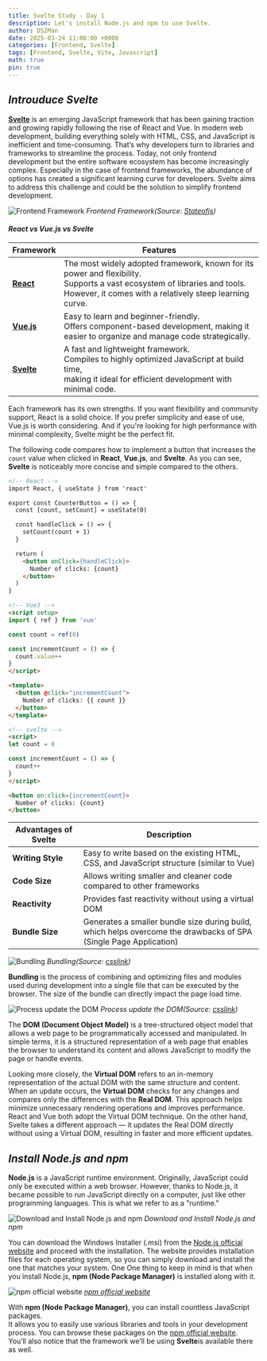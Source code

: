 ```yaml
---
title: Svelte Study - Day 1
description: Let's install Node.js and npm to use Svelte. 
author: DS2Man
date: 2025-03-24 11:00:00 +0000
categories: [Frontend, Svelte]
tags: [Frontend, Svelte, Vite, Javascript]
math: true
pin: true
---
```

  
## *Introuduce Svelte*

**[Svelte](https://svelte.dev/)** is an emerging JavaScript framework that has been gaining traction and growing rapidly following the rise of React and Vue. In modern web development, building everything solely with HTML, CSS, and JavaScript is inefficient and time-consuming. That’s why developers turn to libraries and frameworks to streamline the process. Today, not only frontend development but the entire software ecosystem has become increasingly complex. Especially in the case of frontend frameworks, the abundance of options has created a significant learning curve for developers. Svelte aims to address this challenge and could be the solution to simplify frontend development.

<!--
Svelte는 React, Vue 이후 주목 받고 성장하고 있는 새로운 유형의 자바스크립트 프레임워크이다.
Web 개발시 Html, CSS, JavaScript로 개발하기는 매우 비효율적임. 그래서 Library나 Framework를 사용하게 된다. 현재는 Frontend뿐만 아니라 모든 분야가 고도화되어 있는데, 특히 Framework인 경우 매우 다양한 프레임워크가 혼재하고 있어 학습 부담이 매우 크다. Svelte가 해결책이 될수 있다.
-->

![Frontend Framework](/assets/img/svelte/2025-03-24-SVELTE1_1.png)
_Frontend Framework(Source: [Stateofjs](https://2024.stateofjs.com/en-US/libraries/front-end-frameworks/))_

#### *React vs Vue.js vs Svelte*

|Framework|Features|
|---|---|
|**[React](https://react.dev/)**|The most widely adopted framework, known for its power and flexibility.<br>Supports a vast ecosystem of libraries and tools. <br>However, it comes with a relatively steep learning curve.|
|**[Vue.js](https://vuejs.org/)**|Easy to learn and beginner-friendly. <br>Offers component-based development, making it easier to organize and manage code strategically.|
|**[Svelte](https://svelte.dev/)**|A fast and lightweight framework. <br>Compiles to highly optimized JavaScript at build time, <br>making it ideal for efficient development with minimal code.|

Each framework has its own strengths. If you want flexibility and community support, React is a solid choice. If you prefer simplicity and ease of use, Vue.js is worth considering. And if you're looking for high performance with minimal complexity, Svelte might be the perfect fit.

The following code compares how to implement a button that increases the `count` value when clicked in **React**, **Vue.js**, and **Svelte**. As you can see, **Svelte** is noticeably more concise and simple compared to the others.

```html
<!-- React -->
import React, { useState } from 'react'

export const CounterButton = () => {
  const [count, setCount] = useState(0)

  const handleClick = () => {
    setCount(count + 1)
  }

  return (
    <button onClick={handleClick}>
      Number of clicks: {count}
    </button>
  )
}

<!-- Vue3 -->
<script setup>
import { ref } from 'vue'

const count = ref(0)

const incrementCount = () => {
  count.value++
}
</script>

<template>
  <button @click="incrementCount">
    Number of clicks: {{ count }}
  </button>
</template>

<!-- svelte -->
<script>
let count = 0

const incrementCount = () => {
  count++
}
</script>

<button on:click={incrementCount}>
  Number of clicks: {count}
</button>

```

|Advantages of Svelte|Description|
|---|---|
|**Writing Style**|Easy to write based on the existing HTML, CSS, and JavaScript structure (similar to Vue)|
|**Code Size**|Allows writing smaller and cleaner code compared to other frameworks|
|**Reactivity**|Provides fast reactivity without using a virtual DOM|
|**Bundle Size**|Generates a smaller bundle size during build, <br>which helps overcome the drawbacks of SPA (Single Page Application)|

![Bundling](/assets/img/svelte/2025-03-24-SVELTE1_2.png)
_Bundling(Source: [csslink](https://www.youtube.com/watch?v=hWbwu5dM7k8))_

**Bundling** is the process of combining and optimizing files and modules used during development into a single file that can be executed by the browser. The size of the bundle can directly impact the page load time.

<!--
번들링이란 개발시의 파일과 모듈을 하나로 묶어 최적화하여 브라우저에서 실행 가능한 형태로 구성하는 과정이다. 번들 사이즈에 따라서 페이지 구동 시간이 차이가 발생한다.
-->

![Process update the DOM](/assets/img/svelte/2025-03-24-SVELTE1_3.png)
_Process update the DOM(Source: [csslink](https://www.youtube.com/watch?v=hWbwu5dM7k8))_

The **DOM (Document Object Model)** is a tree-structured object model that allows a web page to be programmatically accessed and manipulated. In simple terms, it is a structured representation of a web page that enables the browser to understand its content and allows JavaScript to modify the page or handle events.

<!--
**DOM (Document Object Model)** 이란 웹 페이지를 프로그래밍적으로 제어할 수 있도록 구조화한 트리 형태의 객체 모델입니다. 쉽게 말해서 브라우저가 웹페이지를 이해하고, 자바스크립트가 페이지 내용을 수정하거나 이벤트를 처리할 수 있도록 구조화한 데이터이다.
-->

Looking more closely, the **Virtual DOM** refers to an in-memory representation of the actual DOM with the same structure and content. When an update occurs, the **Virtual DOM** checks for any changes and compares only the differences with the **Real DOM**. This approach helps minimize unnecessary rendering operations and improves performance. React and Vue both adopt the Virtual DOM technique. On the other hand, Svelte takes a different approach — it updates the Real DOM directly without using a Virtual DOM, resulting in faster and more efficient updates.

<!--
좀 더 자세히 보면   Virtual DOM 이란 메모리의 실제 돔과 동일한 내용을 가지고 있는 것을 의미함.
Virtual DOM에서 변경된 요소가 있는지 확인 후 Real DOM과 다른 부분만 비교함. 이를 통해 불필요한 렌더링 횟수를 줄일 수 있음. React와 Vue는 Virtual DOM을 사용함. Svelte는 Virtual DOM없이 Real DOM 돔을 빠르게 업데이트하는 기술 도입했다.
-->

## *Install Node.js and npm*

**Node.js** is a JavaScript runtime environment. Originally, JavaScript could only be executed within a web browser. However, thanks to Node.js, it became possible to run JavaScript directly on a computer, just like other programming languages. This is what we refer to as a "runtime."

<!--
**Node.js**는 JavaScript 런타임 환경이다.
JavaScript는 Browser에서만 실행되는 언어인데, Node.js 덕분에 다른 개발 언어들처럼 PC에서 바로 실행 시켜줄수 있게되었다(이를 runtime 이라고 한다). 
-->

![Download and Install Node.js and npm](/assets/img/svelte/2025-03-24-SVELTE1_4.png)
_Download and Install Node.js and npm_

You can download the Windows Installer (.msi) from the [Node.js official website](https://nodejs.org/en/download) and proceed with the installation.  The website provides installation files for each operating system, so you can simply download and install the one that matches your system. One One thing to keep in mind is that when you install Node.js, **npm (Node Package Manager)** is installed along with it.

![npm official website](/assets/img/svelte/2025-03-24-SVELTE1_5.png)
_[npm official website](https://www.npmjs.com/)_

With **npm (Node Package Manager)**, you can install countless JavaScript packages.  
It allows you to easily use various libraries and tools in your development process. You can browse these packages on the [npm official website](https://www.npmjs.com/).  
You’ll also notice that the framework we’ll be using **Svelte**is available there as well.

<!--
**npm(Node Package Manager)**를 통해서 수많은 JavaScript 패키지를 설치할 수 있다. 이를 사용해서 다양한 라이브러리와 도구를 사용할 수 있다. [npm](https://www.npmjs.com/). 앞으로 우리가 사용해야 할 Framework인 Svelte도 등록되어 있음을 볼수 있다.
-->